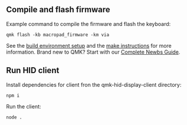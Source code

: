 ## Compile and flash firmware

Example command to compile the firmware and flash the keyboard:

    qmk flash -kb macropad_firmware -km via

See the [build environment setup](https://docs.qmk.fm/#/getting_started_build_tools) and the [make instructions](https://docs.qmk.fm/#/getting_started_make_guide) for more information. Brand new to QMK? Start with our [Complete Newbs Guide](https://docs.qmk.fm/#/newbs).

## Run HID client

Install dependencies for client fron the qmk-hid-display-client directory:

    npm i

Run the client:

    node .